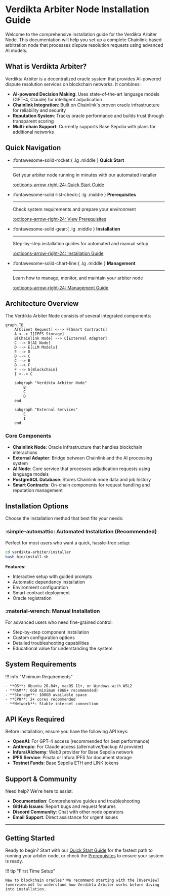 # Verdikta Arbiter Node Installation Guide

Welcome to the comprehensive installation guide for the Verdikta Arbiter Node. This documentation will help you set up a complete Chainlink-based arbitration node that processes dispute resolution requests using advanced AI models.

## What is Verdikta Arbiter?

Verdikta Arbiter is a decentralized oracle system that provides AI-powered dispute resolution services on blockchain networks. It combines:

- **AI-powered Decision Making**: Uses state-of-the-art language models (GPT-4, Claude) for intelligent adjudication
- **Chainlink Integration**: Built on Chainlink's proven oracle infrastructure for reliability and security
- **Reputation System**: Tracks oracle performance and builds trust through transparent scoring
- **Multi-chain Support**: Currently supports Base Sepolia with plans for additional networks

## Quick Navigation

<div class="grid cards" markdown>

-   :fontawesome-solid-rocket:{ .lg .middle } **Quick Start**

    ---

    Get your arbiter node running in minutes with our automated installer

    [:octicons-arrow-right-24: Quick Start Guide](quick-start.md)

-   :fontawesome-solid-list-check:{ .lg .middle } **Prerequisites**

    ---

    Check system requirements and prepare your environment

    [:octicons-arrow-right-24: View Prerequisites](prerequisites.md)

-   :fontawesome-solid-gear:{ .lg .middle } **Installation**

    ---

    Step-by-step installation guides for automated and manual setup

    [:octicons-arrow-right-24: Installation Guide](installation/index.md)

-   :fontawesome-solid-chart-line:{ .lg .middle } **Management**

    ---

    Learn how to manage, monitor, and maintain your arbiter node

    [:octicons-arrow-right-24: Management Guide](management/index.md)

</div>

## Architecture Overview

The Verdikta Arbiter Node consists of several integrated components:

```mermaid
graph TB
    A[Client Request] <--> F[Smart Contracts]
    A <--> I[IPFS Storage]
    B[Chainlink Node] --> C[External Adapter]
    C --> D[AI Node]
    D --> E[LLM Models]
    E --> D
    D --> C
    C --> B
    B --> F
    F --> G[Blockchain]
    I <--> C
    
    subgraph "Verdikta Arbiter Node"
        B
        C
        D
    end
    
    subgraph "External Services"
        E
        I
    end
```

### Core Components

- **Chainlink Node**: Oracle infrastructure that handles blockchain interactions
- **External Adapter**: Bridge between Chainlink and the AI processing system
- **AI Node**: Core service that processes adjudication requests using language models
- **PostgreSQL Database**: Stores Chainlink node data and job history
- **Smart Contracts**: On-chain components for request handling and reputation management

## Installation Options

Choose the installation method that best fits your needs:

### :simple-automattic: Automated Installation (Recommended)

Perfect for most users who want a quick, hassle-free setup:

```bash
cd verdikta-arbiter/installer
bash bin/install.sh
```

**Features:**
- Interactive setup with guided prompts
- Automatic dependency installation
- Environment configuration
- Smart contract deployment
- Oracle registration

### :material-wrench: Manual Installation

For advanced users who need fine-grained control:

- Step-by-step component installation
- Custom configuration options  
- Detailed troubleshooting capabilities
- Educational value for understanding the system

## System Requirements

!!! info "Minimum Requirements"

    - **OS**: Ubuntu 20.04+, macOS 11+, or Windows with WSL2
    - **RAM**: 6GB minimum (8GB+ recommended)
    - **Storage**: 100GB available space
    - **CPU**: 2+ cores recommended
    - **Network**: Stable internet connection

## API Keys Required

Before installation, ensure you have the following API keys:

- **OpenAI**: For GPT-4 access (recommended for best performance)
- **Anthropic**: For Claude access (alternative/backup AI provider)
- **Infura/Alchemy**: Web3 provider for Base Sepolia network
- **IPFS Service**: Pinata or Infura IPFS for document storage
- **Testnet Funds**: Base Sepolia ETH and LINK tokens

## Support & Community

Need help? We're here to assist:

- **Documentation**: Comprehensive guides and troubleshooting
- **GitHub Issues**: Report bugs and request features
- **Discord Community**: Chat with other node operators
- **Email Support**: Direct assistance for urgent issues

---

## Getting Started

Ready to begin? Start with our [Quick Start Guide](quick-start.md) for the fastest path to running your arbiter node, or check the [Prerequisites](prerequisites.md) to ensure your system is ready.

!!! tip "First Time Setup"

    New to blockchain oracles? We recommend starting with the [Overview](overview.md) to understand how Verdikta Arbiter works before diving into installation. 